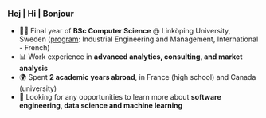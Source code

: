 ### Hej | Hi | Bonjour 

- 🧑‍🎓 Final year of **BSc Computer Science** @ Linköping University, Sweden ([program](https://studieinfo.liu.se/en/program/6CIEI/4652): Industrial Engineering and Management, International - French)
- 📊 Work experience in **advanced analytics, consulting, and market analysis**
- 🌍 Spent **2 academic years abroad**, in France (high school) and Canada (university)
- 💫 Looking for any opportunities to learn more about **software engineering, data science and machine learning** 
